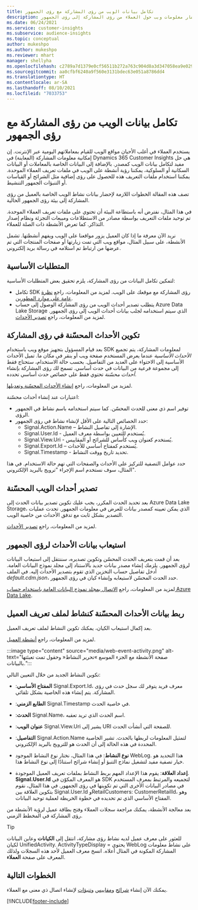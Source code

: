 ```yaml
---
title: تكامل بيانات الويب من رؤى المشاركة مع رؤى الجمهور
description: إحضار معلومات ويب حول العملاء من رؤى المشاركة إلى رؤى الجمهور.
ms.date: 06/24/2021
ms.service: customer-insights
ms.subservice: audience-insights
ms.topic: conceptual
author: mukeshpo
ms.author: mukeshpo
ms.reviewer: mhart
manager: shellyha
ms.openlocfilehash: c2789a7d1379e0cf56511b272a763c904d8a3d347058ea9e029aaff0f723a028
ms.sourcegitcommit: aa0cfbf6240a9f560e3131bdec63e051a8786dd4
ms.translationtype: HT
ms.contentlocale: ar-SA
ms.lasthandoff: 08/10/2021
ms.locfileid: "7033753"
---
```

# <a name="integrate-web-data-from-engagement-insights-with-audience-insights"></a>تكامل بيانات الويب من رؤى المشاركة مع رؤى الجمهور

يستخدم العملاء في أغلب الأحيان مواقع الويب للقيام بمعاملاتهم اليومية عبر الإنترنت. إن إمكانية معلومات المشاركة (المعاينة) في Dynamics 365 Customer Insights هي حل مفيد لتكامل بيانات الويب كمصدر. بالإضافة إلى البيانات الخاصة بالمعاملات أو البيانات السكانية أو السلوكية، يمكننا رؤية أنشطة على الويب في ملفات تعريف العملاء الموحدة. يمكننا استخدام ملفات التعريف هذه للحصول على رؤى إضافية مثل الشرائح أو القياسات أو التنبؤات الجمهور التنشيط.

تصف هذه المقالة الخطوات اللازمة لإحضار بيانات نشاط الويب الخاصة بالعميل من رؤى المشاركة إلى بيئة رؤى الجمهور الحالية.

في هذا المثال، نفترض أنه باستطاعة البيئة أن تحتوي على ملفات تعريف العملاء الموحدة. تم توحيد ملفات التعريف بواسطة مصادر من الاستطلاعات ومبيعات التجزئة ونظام إصدار التذاكر. كما تعرض الأنشطة ذات الصلة للعملاء. 

نريد الآن معرفة ما إذا كان العميل يزور مواقعنا على الويب ويفهم أنشطتها. تشمل الأنشطة، على سبيل المثال، مواقع ويب التي تمت زيارتها أو صفحات المنتجات التي تم عرضها من ارتباط تم استلامه في رسالة بريد إلكتروني.

## <a name="prerequisites"></a>المتطلبات الأساسية

لتمكين تكامل البيانات من رؤى المشاركة، يلزم تحقيق بعض المتطلبات الأساسية: 

- تكامل SDK رؤى المشاركة مع موقعك على الويب. لمزيد من المعلومات، راجع [نظرة عامة على موارد المطورين](../engagement-insights/developer-resources.md).
- يتطلب تصدير أحداث الويب من رؤى المشاركة الوصول إلى حساب Azure Data Lake Storage الذي سيتم استخدامه لجلب بيانات أحداث الويب إلى رؤى الجمهور. لمزيد من المعلومات، راجع [تصدير الأحداث](../engagement-insights/export-events.md).

## <a name="configure-refined-events-in-engagement-insights"></a>تكوين الأحداث المحسّنة في رؤى المشاركة

بعد قيام المسؤول بتجهيز موقع ويب باستخدام SDK لمعلومات المشاركة، يتم تجميع *الأحداث الأساسية* عندما يعرض المستخدم صفحة ويب أو ينقر في مكان ما. تميل الأحداث الأساسية إلى الاحتواء على العديد من التفاصيل. بحسب حالة الاستخدام، ستحتاج فقط إلى مجموعة فرعية من البيانات في حدث أساسي. تسمح لك رؤى المشاركة بإنشاء *أحداث محسّنة* تحتوي فقط على خصائص حدث أساسي تحدده.     

لمزيد من المعلومات، راجع [إنشاء الأحداث المحسّنة وتعديلها](../engagement-insights/refined-events.md).

اعتبارات عند إنشاء أحداث محسّنة: 

- توفير اسم ذي معنى للحدث المحسّن. كما سيتم استخدامه باسم نشاط في الجمهور الرؤى.
- حدد الخصائص التالية على الأقل لإنشاء نشاط في رؤى الجمهور: 
    - Signal.Action.Name – الإشارة إلى تفاصيل النشاط.
    - Signal.User.Id - يُستخدم للتعيين بواسطة معرف العميل.
    - Signal.View.Uri - يُستخدم كعنوان ويب كأساس للشرائح أو المقاييس.
    - Signal.Export.Id – يُستخدم كمفتاح أساسي للأحداث.
    - Signal.Timestamp - تحديد تاريخ ووقت النشاط.

حدد عوامل التصفية للتركيز على الأحداث والصفحات التي تهم حالة الاستخدام. في هذا المثال، سوف نستخدم اسم الإجراء "ترويج بالبريد الإلكتروني".

## <a name="export-the-refined-web-events"></a>تصدير أحداث الويب المحسّنة 

بعد تحديد الحدث المكرر، يجب عليك تكوين تصدير بيانات الحدث إلى Azure Data Lake Storage، الذي يمكن تعيينه كمصدر بيانات للعرض في معلومات الجمهور. تحدث عمليات التصدير بشكل ثابت مع تدفق الأحداث من خاصية الويب.

لمزيد من المعلومات، راجع [تصدير الأحداث](../engagement-insights/export-events.md).

## <a name="ingest-event-data-to-audience-insights"></a>استيعاب بيانات الأحداث لرؤى الجمهور

بعد أن قمت بتعريف الحدث المحسّن وتكوين تصديره، سننتقل إلى استيعاب البيانات لرؤى الجمهور. يلزمك إنشاء مصدر بيانات جديد بالاستناد إلى مجلد نموذج البيانات العامة. أدخل تفاصيل حساب التخزين الذي تقوم بتصدير الأحداث إليه. في الملف *default.cdm.json*، حدد الحدث المحسّن لاستيعابه وإنشاء كيان في رؤى الجمهور.

لمزيد من المعلومات، راجع [الاتصال بمجلد نموذج البيانات العامة باستخدام حساب Azure Data Lake](connect-common-data-model.md).


## <a name="relate-refined-event-data-as-an-activity-of-a-customer-profile"></a>ربط بيانات الأحداث المحسّنة كنشاط لملف تعريف العميل

بعد إكمال استيعاب الكيان، يمكنك تكوين النشاط لملف تعريف العميل.

لمزيد من المعلومات، راجع [أنشطة العميل](activities.md).

:::image type="content" source="media/web-event-activity.png" alt-text="صفحة الأنشطة مع الجزء الموسع »تحرير النشاط« وحقول تمت تعبئتها بالبيانات.":::

تكوين النشاط الجديد من خلال التعيين التالي: 

- **المفتاح الأساسي**:‏ Signal.Export.Id، معرف فريد يتوفر لك سجل حدث في رؤى المشاركة. يتم إنشاء هذه الخاصية بشكل تلقائي.

- **الطابع الزمني**:‏ Signal.Timestamp في خاصية الحدث.

- **الحدث**:‏ Signal.Name، اسم الحدث الذي تريد تعقبه.

- **عنوان الويب**:‏ Signal.View.Uri يشير إلى URI للصفحة التي أنشأت الحدث.

- **التفاصيل**:‏ Signal.Action.Name لتمثيل المعلومات لربطها بالحدث. تشير الخاصية المحددة في هذه الحالة إلى أن الحدث هو للترويج بالبريد الإلكتروني.

- **نوع النشاط**: في هذا المثال، نختار نوع النشاط الموجود WebLog. هذا التحديد هو خيار تصفية مفيد لتشغيل نماذج التنبؤ أو إنشاء شرائح استنادًا إلى نوع النشاط هذا.

- **إعداد العلاقة**: يقوم هذا الإعداد المهم بربط النشاط بملفات تعريف العميل الموجودة. **Signal.User.Id** هو المعرف المكوّن في SDK لتجميعه والمرتبط بمعرف المستخدم في مصادر البيانات الأخرى التي تم تكوينها في رؤى الجمهور. في هذا المثال، نقوم بتكوين العلاقة بين Signal.User.Id وRetailCustomers: CustomerRetailId، وهو المفتاح الأساسي الذي تم تحديده في خطوة الخريطة لعملية توحيد البيانات.

بعد معالجة الأنشطة، يمكنك مراجعة سجلات العملاء وفتح بطاقة عميل لرؤية الأنشطة من رؤى المشاركة في المخطط الزمني. 

> [!TIP]
> للعثور على معرف عميل لديه نشاط رؤى مشاركة، انتقل إلى **الكيانات** وعاين البيانات لكيان UnifiedActivity. ActivityTypeDisplay = يحتوي WebLog على نشاط معلومات المشاركة المكونة في المثال أعلاه. انسخ معرف العميل لأحد هذه السجلات ولذلك المعرف على صفحة **العملاء**.

## <a name="next-steps"></a>الخطوات التالية

يمكنك الآن إنشاء [شرائح](segments.md) و[مقاييس](measures.md) و[تنبؤات](predictions.md) لإنشاء اتصال ذي معنى مع العملاء.


[!INCLUDE[footer-include](../includes/footer-banner.md)]
